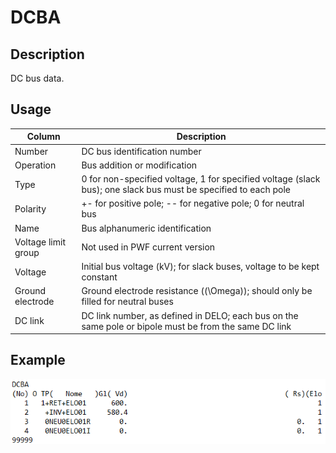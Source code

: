 # DCBA
## Description
DC bus data.
## Usage
Column   |   Description
---   |   ---
Number    |   DC bus identification number
Operation    |   Bus addition or modification
Type    |   0 for non-specified voltage, 1 for specified voltage (slack bus); one slack bus must be specified to each pole
Polarity    |   +- for positive pole; -- for negative pole; 0 for neutral bus
Name    |   Bus alphanumeric identification
Voltage limit group    |   Not used in PWF current version
Voltage    |   Initial bus voltage (kV); for slack buses, voltage to be kept constant
Ground electrode    |   Ground electrode resistance (\(\Omega\)); should only be filled for neutral buses
DC link    |   DC link number, as defined in DELO; each bus on the same pole or bipole must be from the same DC link
## Example
![Alt text](assets/DCBA.png)